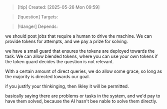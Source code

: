 
>[!tip] Created: [2025-05-26 Mon 09:59]

>[!question] Targets: 

>[!danger] Depends: 

we should post jobs that require a human to drive the machine.  We can provide tokens for attempts, and we pay a prize for solving.

we have a small guard that ensures the tokens are deployed towards the task.  We can allow blended tokens, where you can use your own tokens if the token guard decides the question is not relevant.  

With a certain amount of direct queries, we do allow some grace, so long as the majority is directed towards our goal.

if you justify your thinkinging, then likley it will be permitted.

basically saying there are problems or tasks in the system, and we'd pay to have them solved, because the AI hasn't bee nable to solve them directly.